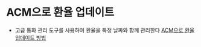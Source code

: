 # ACM으로 환율 업데이트

- 고급 통화 관리 도구를 사용하여 환율을 특정 날짜와 함께 관리한다
[ACM으로 환율 업데이트 방법](https://trailhead.salesforce.com/ko/content/learn/projects/prepare-your-salesforce-org-for-users/update-the-exchange-rate?trailmix_creator_id=strailhead&trailmix_slug=prepare-for-your-salesforce-administrator-credential)
